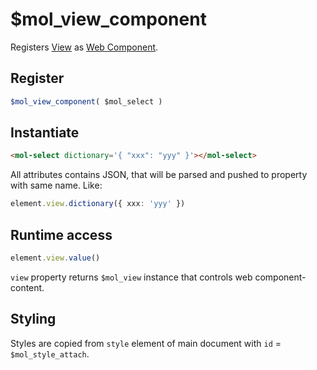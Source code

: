 # $mol_view_component

Registers [View](..) as [Web Component](https://developer.mozilla.org/en-US/docs/Web/Web_Components).

## Register

```typescript
$mol_view_component( $mol_select )
```

## Instantiate

```html
<mol-select dictionary='{ "xxx": "yyy" }'></mol-select>
```

All attributes contains JSON, that will be parsed and pushed to property with same name. Like:

```typescript
element.view.dictionary({ xxx: 'yyy' })
```

## Runtime access

```typescript
element.view.value()
```

`view` property returns `$mol_view` instance that controls web component-content.

## Styling

Styles are copied from `style` element of main document with `id` = `$mol_style_attach`.
